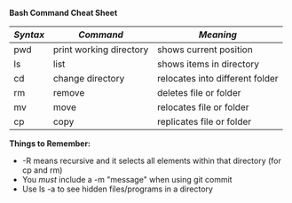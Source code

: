 **Bash Command Cheat Sheet**  

*Syntax* | *Command* | *Meaning*  
------ | ------- | -------  
pwd | print working directory | shows current position  
ls | list | shows items in directory  
cd | change directory | relocates into different folder  
rm | remove | deletes file or folder  
mv | move | relocates file or folder  
cp | copy | replicates file or folder  

**Things to Remember:**  
* -R means recursive and it selects all elements within that directory (for cp and rm)
* You _must_ include a -m "message" when using git commit
* Use ls -a to see hidden files/programs in a directory

